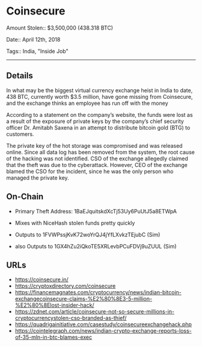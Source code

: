 # Coinsecure

Amount Stolen:: $3,500,000 (438.318 BTC)

Date:: April 12th, 2018

Tags:: India, "Inside Job"


---


## Details

In what may be the biggest virtual currency exchange heist in India to date, 438 BTC, currently worth $3.5 million, have gone missing from Coinsecure, and the exchange thinks an employee has run off with the money

According to a statement on the company’s website, the funds were lost as a result of the exposure of private keys by the company’s chief security officer Dr. Amitabh Saxena in an attempt to distribute bitcoin gold (BTG) to customers.

The private key of the hot storage was compromised and was released online. Since all data log has been removed from the system, the root cause of the hacking was not identified. CSO of the exchange allegedly claimed that the theft was due to the cyberattack. However, CEO of the exchange blamed the CSO for the incident, since he was the only person who managed the private key.


## On-Chain

- Primary Theft Address: 1BaEJquitskdXcTj53Uy6PuUtJ5a8ETWpA

- Mixes with NiceHash stolen funds pretty quickly

- Outputs to 1FVWPssjKvK72woYrQJ4jYfLXvkzTEjubC (Sim)

- also Outputs to 1GX4hZu2iQkoTE5XRLevbPCuFDVj9uZUUL (Sim)


## URLs

- https://coinsecure.in/
- https://cryptoxdirectory.com/coinsecure
- https://financemagnates.com/cryptocurrency/news/indian-bitcoin-exchangecoinsecure-claims-%E2%80%8E3-5-million-%E2%80%8Elost-insider-hack/ 
- https://zdnet.com/article/coinsecure-not-so-secure-millions-in-cryptocurrencystolen-cso-branded-as-thief/ 
- https://quadrigainitiative.com/casestudy/coinsecureexchangehack.php
- https://cointelegraph.com/news/indian-crypto-exchange-reports-loss-of-35-mln-in-btc-blames-exec
